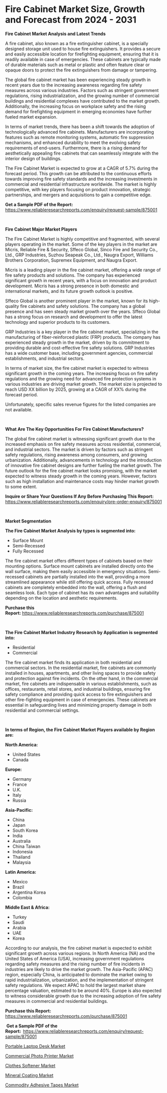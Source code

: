 <p><h1>Fire Cabinet Market Size, Growth and Forecast from 2024 - 2031</h1></p><p><strong>Fire Cabinet Market Analysis and Latest Trends</strong></p>
<p><p>A fire cabinet, also known as a fire extinguisher cabinet, is a specially designed storage unit used to house fire extinguishers. It provides a secure and easily accessible location for firefighting equipment, ensuring that it is readily available in case of emergencies. These cabinets are typically made of durable materials such as metal or plastic and often feature clear or opaque doors to protect the fire extinguishers from damage or tampering.</p><p>The global fire cabinet market has been experiencing steady growth in recent years due to the increasing awareness regarding fire safety measures across various industries. Factors such as stringent government regulations, rising industrialization, and the growing number of commercial buildings and residential complexes have contributed to the market growth. Additionally, the increasing focus on workplace safety and the rising demand for firefighting equipment in emerging economies have further fueled market expansion.</p><p>In terms of market trends, there has been a shift towards the adoption of technologically advanced fire cabinets. Manufacturers are incorporating features such as remote monitoring systems, automatic fire suppression mechanisms, and enhanced durability to meet the evolving safety requirements of end-users. Furthermore, there is a rising demand for aesthetically appealing fire cabinets that can seamlessly integrate with the interior design of buildings.</p><p>The Fire Cabinet Market is expected to grow at a CAGR of 5.7% during the forecast period. This growth can be attributed to the continuous efforts towards improving fire safety standards and the increasing investments in commercial and residential infrastructure worldwide. The market is highly competitive, with key players focusing on product innovation, strategic partnerships, and mergers and acquisitions to gain a competitive edge.</p></p>
<p><strong>Get a Sample PDF of the Report:&nbsp;</strong> <a href="https://www.reliableresearchreports.com/enquiry/request-sample/875001">https://www.reliableresearchreports.com/enquiry/request-sample/875001</a></p>
<p>&nbsp;</p>
<p><strong>Fire Cabinet Major Market Players</strong></p>
<p><p>The Fire Cabinet Market is highly competitive and fragmented, with several players operating in the market. Some of the key players in the market are Micris, Reliable Fire & Security, Sffeco Global, Sinco Fire and Security Co., Ltd., GRP Industries, Suzhou Seapeak Co., Ltd., Naugra Export, Williams Brothers Corporation, Supremex Equipment, and Naugra Export.</p><p>Micris is a leading player in the fire cabinet market, offering a wide range of fire safety products and solutions. The company has experienced significant growth in recent years, with a focus on innovation and product development. Micris has a strong presence in both domestic and international markets, and its future growth outlook is positive.</p><p>Sffeco Global is another prominent player in the market, known for its high-quality fire cabinets and safety solutions. The company has a global presence and has seen steady market growth over the years. Sffeco Global has a strong focus on research and development to offer the latest technology and superior products to its customers.</p><p>GRP Industries is a key player in the fire cabinet market, specializing in the manufacturing of fiber-reinforced plastic (FRP) products. The company has experienced steady growth in the market, driven by its commitment to providing durable and cost-effective fire safety solutions. GRP Industries has a wide customer base, including government agencies, commercial establishments, and industrial sectors.</p><p>In terms of market size, the fire cabinet market is expected to witness significant growth in the coming years. The increasing focus on fire safety regulations and the growing need for advanced fire protection systems in various industries are driving market growth. The market size is projected to reach USD XX billion by 2025, growing at a CAGR of XX% during the forecast period.</p><p>Unfortunately, specific sales revenue figures for the listed companies are not available.</p></p>
<p>&nbsp;</p>
<p><strong>What Are The Key Opportunities For Fire Cabinet Manufacturers?</strong></p>
<p><p>The global fire cabinet market is witnessing significant growth due to the increased emphasis on fire safety measures across residential, commercial, and industrial sectors. The market is driven by factors such as stringent safety regulations, rising awareness among consumers, and growing urbanization. Additionally, advancements in technology and the introduction of innovative fire cabinet designs are further fueling the market growth. The future outlook for the fire cabinet market looks promising, with the market expected to witness steady growth in the coming years. However, factors such as high installation and maintenance costs may hinder market growth to some extent.</p></p>
<p><strong>Inquire or Share Your Questions If Any Before Purchasing This Report:</strong> <a href="https://www.reliableresearchreports.com/enquiry/pre-order-enquiry/875001">https://www.reliableresearchreports.com/enquiry/pre-order-enquiry/875001</a></p>
<p>&nbsp;</p>
<p><strong>Market Segmentation</strong></p>
<p><strong>The Fire Cabinet Market Analysis by types is segmented into:</strong></p>
<p><ul><li>Surface Mount</li><li>Semi-Recessed</li><li>Fully Recessed</li></ul></p>
<p><p>The fire cabinet market offers different types of cabinets based on their mounting options. Surface mount cabinets are installed directly onto the wall surface, making them easily accessible in emergency situations. Semi-recessed cabinets are partially installed into the wall, providing a more streamlined appearance while still offering quick access. Fully recessed cabinets are completely embedded into the wall, offering a flush and seamless look. Each type of cabinet has its own advantages and suitability depending on the location and aesthetic requirements.</p></p>
<p><strong>Purchase this Report:&nbsp;</strong><a href="https://www.reliableresearchreports.com/purchase/875001">https://www.reliableresearchreports.com/purchase/875001</a></p>
<p>&nbsp;</p>
<p><strong>The Fire Cabinet Market Industry Research by Application is segmented into:</strong></p>
<p><ul><li>Residential</li><li>Commercial</li></ul></p>
<p><p>The fire cabinet market finds its application in both residential and commercial sectors. In the residential market, fire cabinets are commonly installed in houses, apartments, and other living spaces to provide safety and protection against fire incidents. On the other hand, in the commercial market, fire cabinets are indispensable in various establishments, such as offices, restaurants, retail stores, and industrial buildings, ensuring fire safety compliance and providing quick access to fire extinguishers and other fire-fighting equipment in case of emergencies. These cabinets are essential in safeguarding lives and minimizing property damage in both residential and commercial settings.</p></p>
<p>&nbsp;</p>
<p><strong>In terms of Region, the Fire Cabinet Market Players available by Region are:</strong></p>
<p>
    <p> <strong> North America: </strong>
        <ul>
            <li>United States</li>
            <li>Canada</li>
        </ul>
        </p> 
    <p> <strong> Europe: </strong>
        <ul>
            <li>Germany</li>
            <li>France</li>
            <li>U.K.</li>
            <li>Italy</li>
            <li>Russia</li>
        </ul>
        </p> 
    <p> <strong> Asia-Pacific: </strong>
        <ul>
            <li>China</li>
            <li>Japan</li>
            <li>South Korea</li>
            <li>India</li>
            <li>Australia</li>
            <li>China Taiwan</li>
            <li>Indonesia</li>
            <li>Thailand</li>
            <li>Malaysia</li>
        </ul>
        </p> 
    <p> <strong> Latin America: </strong>
        <ul>
            <li>Mexico</li>
            <li>Brazil</li>
            <li>Argentina Korea</li>
            <li>Colombia</li>
        </ul>
        </p> 
    <p> <strong> Middle East & Africa: </strong>
        <ul>
            <li>Turkey</li>
            <li>Saudi</li>
            <li>Arabia</li>
            <li>UAE</li>
            <li>Korea</li>
        </ul>
    </p>
    </p>
<p><p>According to our analysis, the fire cabinet market is expected to exhibit significant growth across various regions. In North America (NA) and the United States of America (USA), increasing government regulations regarding safety measures and the rising number of fire incidents in industries are likely to drive the market growth. The Asia-Pacific (APAC) region, especially China, is anticipated to dominate the market owing to rapid industrialization, urbanization, and the implementation of stringent safety regulations. We expect APAC to hold the largest market share percentage valuation, estimated to be around 40%. Europe is also expected to witness considerable growth due to the increasing adoption of fire safety measures in commercial and residential buildings.</p></p>
<p><strong>Purchase this Report: </strong><a href="https://www.reliableresearchreports.com/purchase/875001">https://www.reliableresearchreports.com/purchase/875001</a></p>
<p>&nbsp;<strong>Get a Sample PDF of the Report:&nbsp;&nbsp;</strong><a href="https://www.reliableresearchreports.com/enquiry/request-sample/875001">https://www.reliableresearchreports.com/enquiry/request-sample/875001</a></p>
<p><strong></strong></p>
<p><p><a href="https://medium.com/@harrymcgrath965/portable-laptop-desk-market-analysis-its-cagr-market-segmentation-and-global-industry-overview-498463d15a15">Portable Laptop Desk Market</a></p><p><a href="https://github.com/juniordelafrance/Market-Research-Report-List-1/blob/main/commercial-photo-printer-market.md">Commercial Photo Printer Market</a></p><p><a href="https://medium.com/@harrymcgrath965/analyzing-clothes-softener-market-global-industry-perspective-and-forecast-2024-to-2031-490937b78618">Clothes Softener Market</a></p><p><a href="https://medium.com/@harrymcgrath965/mineral-coating-market-share-evolution-and-market-growth-trends-2024-2031-cc4c388ead52">Mineral Coating Market</a></p><p><a href="https://github.com/irfadac/Market-Research-Report-List-1/blob/main/commodity-adhesive-tapes-market.md">Commodity Adhesive Tapes Market</a></p></p>